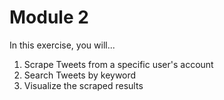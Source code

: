 # Module 2

In this exercise, you will...

1. Scrape Tweets from a specific user's account 
2. Search Tweets by keyword 
3. Visualize the scraped results   

